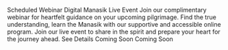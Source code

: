 Scheduled Webinar
Digital Manasik
Live Event
Join our complimentary webinar for heartfelt guidance on your upcoming pilgrimage.
Find the true understanding, learn the Manasik with our supportive and accessible online program.
Join our live event to share in the spirit and prepare your heart for the journey ahead.
See Details
Coming Soon
Coming Soon